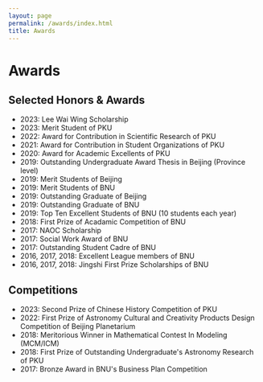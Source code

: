 ```yaml
---
layout: page
permalink: /awards/index.html
title: Awards
---
```


# Awards

## Selected Honors & Awards

- 2023: Lee Wai Wing Scholarship
- 2023: Merit Student of PKU
- 2022: Award for Contribution in Scientific Research of PKU
- 2021: Award for Contribution in Student Organizations of PKU
- 2020: Award for Academic Excellents of PKU
- 2019: Outstanding Undergraduate Award Thesis in Beijing (Province level)
- 2019: Merit Students of Beijing
- 2019: Merit Students of BNU
- 2019: Outstanding Graduate of Beijing
- 2019: Outstanding Graduate of BNU
- 2019: Top Ten Excellent Students of BNU (10 students each year)
- 2018: First Prize of Acadamic Competition of BNU
- 2017: NAOC Scholarship
- 2017: Social Work Award of BNU
- 2017: Outstanding Student Cadre of BNU
- 2016, 2017, 2018: Excellent League members of BNU
- 2016, 2017, 2018: Jingshi First Prize Scholarships of BNU



## Competitions

- 2023: Second Prize of Chinese History Competition of PKU
- 2022: First Prize of Astronomy Cultural and Creativity Products Design Competition of Beijing Planetarium
- 2018: Meritorious Winner in Mathematical Contest In Modeling (MCM/ICM)
- 2018: First Prize of Outstanding Undergraduate's Astronomy Research of PKU
- 2017: Bronze Award in BNU's Business Plan Competition
